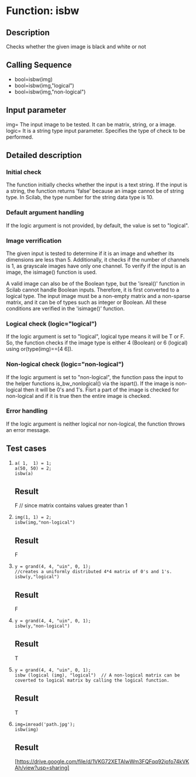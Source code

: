 # Function: isbw

## Description
Checks whether the given image is black and white or not

## Calling Sequence
  * bool=isbw(img)
  * bool=isbw(img,"logical")
  * bool=isbw(img,"non-logical")

## Input parameter
img= The input image to be tested. It can be matrix, string, or a image.  
logic= It is a string type input parameter. Specifies the type of check to be performed.

## Detailed description

### Initial check
The function initially checks whether the input is a text string. If the input is a string, the function returns 'false' because an image cannot be of string type. In Scilab, the type number for the string data type is 10.

### Default argument handling
If the logic argument is not provided, by default, the value is set to "logical".

### Image verrification
The given input is tested to determine if it is an image and whether its dimensions are less than 5. Additionally, it checks if the number of channels is 1, as grayscale images have only one channel. To verify if the input is an image, the isimage() function is used.

A valid image can also be of the Boolean type, but the 'isreal()' function in Scilab cannot handle Boolean inputs. Therefore, it is first converted to a logical type. The input image must be a non-empty matrix and a non-sparse matrix, and it can be of types such as integer or Boolean. All these conditions are verified in the 'isimage()' function.

### Logical check (logic="logical")
If the logic argument is set to "logical", logical type means it will be T or F. So, the function checks if the image type is either 4 (Boolean) or 6 (logical) using or(type(img)==[4 6]).

### Non-logical check (logic="non-logical")
If the logic argument is set to "non-logical", the function pass the input to the helper functions is_bw_nonlogical() via the ispart(). If the image is non-logical then it will be 0's and 1's. Fisrt a part of the image is checked for non-logical and if it is true then the entire image is checked.

### Error handling
If the logic argument is neither logical nor non-logical, the function throws an error message.

## Test cases
1.     a( 1,  1) = 1;
       a(50, 50) = 2;
       isbw(a)
   ## Result
   F                                                             // since matrix contains values greater than 1

2.     img(1, 1) = 2;
       isbw(img,"non-logical")
   ## Result
   F

3.     y = grand(4, 4, "uin", 0, 1);                                 //creates a uniformly distributed 4*4 matrix of 0's and 1's.
       isbw(y,"logical")
   ## Result
   F

4.     y = grand(4, 4, "uin", 0, 1);
       isbw(y,"non-logical")
   ## Result
   T

5.     y = grand(4, 4, "uin", 0, 1);
       isbw (logical (img), "logical")  // A non-logical matrix can be coverted to logical matrix by calling the logical function.
   ## Result
   T

6.     img=imread('path.jpg');
       isbw(img)
   ## Result
   [https://drive.google.com/file/d/1VKG72XETAlwWm3FQFqq92jofo74kVKAh/view?usp=sharing]
